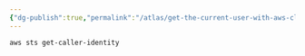 ```yaml
---
{"dg-publish":true,"permalink":"/atlas/get-the-current-user-with-aws-cli/","tags":["aws","quicktip"],"noteIcon":"","updated":"2024-10-29T17:54:27.437-07:00"}
---
```


```bash
aws sts get-caller-identity
```